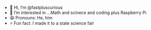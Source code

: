 - 👋 Hi, I’m @fastpluscurious
- 👀 I’m interested in ...Math and scinece and coding plus Raspberry Pi
- 😄 Pronouns: He, him
- ⚡ Fun fact: I made it to a state science fair

<!---
fastpluscurious/fastpluscurious is a ✨ special ✨ repository because its `README.md` (this file) appears on your GitHub profile.
You can click the Preview link to take a look at your changes.
--->
